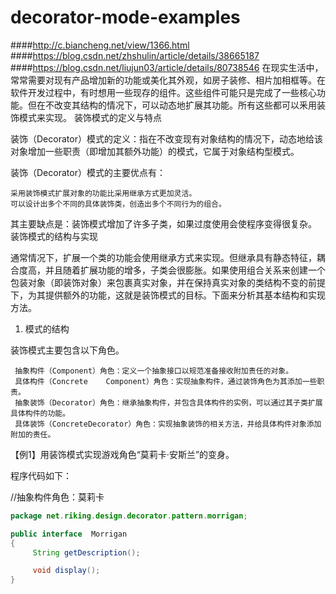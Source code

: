 # decorator-mode-examples
####http://c.biancheng.net/view/1366.html
####https://blog.csdn.net/zhshulin/article/details/38665187
####https://blog.csdn.net/liujun03/article/details/80738546
在现实生活中，常常需要对现有产品增加新的功能或美化其外观，如房子装修、相片加相框等。在软件开发过程中，有时想用一些现存的组件。这些组件可能只是完成了一些核心功能。但在不改变其结构的情况下，可以动态地扩展其功能。所有这些都可以釆用装饰模式来实现。
装饰模式的定义与特点

装饰（Decorator）模式的定义：指在不改变现有对象结构的情况下，动态地给该对象增加一些职责（即增加其额外功能）的模式，它属于对象结构型模式。

装饰（Decorator）模式的主要优点有：

    采用装饰模式扩展对象的功能比采用继承方式更加灵活。
    可以设计出多个不同的具体装饰类，创造出多个不同行为的组合。


其主要缺点是：装饰模式增加了许多子类，如果过度使用会使程序变得很复杂。
装饰模式的结构与实现

通常情况下，扩展一个类的功能会使用继承方式来实现。但继承具有静态特征，耦合度高，并且随着扩展功能的增多，子类会很膨胀。如果使用组合关系来创建一个包装对象（即装饰对象）来包裹真实对象，并在保持真实对象的类结构不变的前提下，为其提供额外的功能，这就是装饰模式的目标。下面来分析其基本结构和实现方法。

1. 模式的结构

装饰模式主要包含以下角色。


     抽象构件（Component）角色：定义一个抽象接口以规范准备接收附加责任的对象。
     具体构件（Concrete    Component）角色：实现抽象构件，通过装饰角色为其添加一些职责。
     抽象装饰（Decorator）角色：继承抽象构件，并包含具体构件的实例，可以通过其子类扩展具体构件的功能。
     具体装饰（ConcreteDecorator）角色：实现抽象装饰的相关方法，并给具体构件对象添加附加的责任。


【例1】用装饰模式实现游戏角色“莫莉卡·安斯兰”的变身。

程序代码如下： 

//抽象构件角色：莫莉卡
```java
package net.riking.design.decorator.pattern.morrigan;

public interface  Morrigan
{
     String getDescription();

     void display();
}
```

